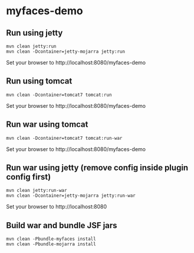 # myfaces-demo

## Run using jetty
    mvn clean jetty:run
    mvn clean -Dcontainer=jetty-mojarra jetty:run
Set your browser to http://localhost:8080/myfaces-demo

## Run using tomcat
    mvn clean -Dcontainer=tomcat7 tomcat:run
Set your browser to http://localhost:8080/myfaces-demo

## Run war using tomcat
    mvn clean -Dcontainer=tomcat7 tomcat:run-war
Set your browser to http://localhost:8080/myfaces-demo

## Run war using jetty (remove <webApp> config inside plugin config first)
    mvn clean jetty:run-war
    mvn clean -Dcontainer=jetty-mojarra jetty:run-war
Set your browser to http://localhost:8080
## Build war and bundle JSF jars
    mvn clean -Pbundle-myfaces install
    mvn clean -Pbundle-mojarra install
